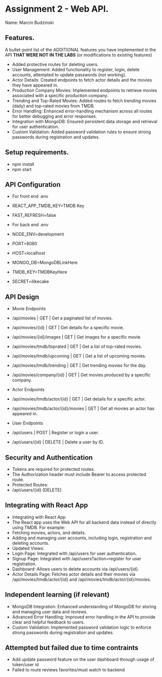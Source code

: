 # Assignment 2 - Web API.

Name: Marcin Budzinski

## Features.

A bullet-point list of the ADDITIONAL features you have implemented in the API **THAT WERE NOT IN THE LABS** (or modifications to existing features)
 
 + Added protective routes for deleting users.
 + User Management: Added functionality to register, login, delete accounts, attempted to update passwords (not working).
 + Actor Details: Created endpoints to fetch actor details and the movies they have appeared in.
 + Production Company Movies: Implemented endpoints to retrieve movies associated with a specific production company.
 + Trending and Top-Rated Movies: Added routes to fetch trending movies (daily) and top-rated movies from TMDB.
 + Error Handling: Enhanced error-handling mechanism across all routes for better debugging and error responses.
 + Integration with MongoDB: Ensured persistent data storage and retrieval for user authentication.
 + Custom Validation: Added password validation rules to ensure strong passwords during registration and updates.

## Setup requirements.

+ npm install
+ npm start

## API Configuration
+ For front end .env
+ REACT_APP_TMDB_KEY=TMDB Key 
+ FAST_REFRESH=false

+ For back end .env
+ NODE_ENV=development
+ PORT=8080
+ HOST=localhost
+ MONGO_DB=MongoDBLinkHere
+ TMDB_KEY=TMDBKeyHere
+ SECRET=ilikecake


## API Design
+ Movie Endpoints
+ /api/movies | GET | Get a paginated list of movies.
+ /api/movies/{id} | GET | Get details for a specific movie.
+ /api/movies/{id}/images | GET | Get images for a specific movie.
+ /api/movies/tmdb/toprated | GET | Get a list of top-rated movies.
+ /api/movies/tmdb/upcoming | GET | Get a list of upcoming movies.
+ /api/movies/tmdb/trending | GET | Get trending movies for the day.
+ /api/movies/company/{id} | GET | Get movies produced by a specific company.

+ Actor Endpoints
+ /api/movies/tmdb/actor/{id} | GET | Get details for a specific actor.
+ /api/movies/tmdb/actor/{id}/movies | GET | Get all movies an actor has appeared in.

+ User Endpoints
+ /api/users | POST | Register or login a user.
+ /api/users/{id} | DELETE | Delete a user by ID.

## Security and Authentication

+ Tokens are required for protected routes.
+ The Authorization header must include Bearer <token> to access protected route.
+ Protected Routes:
+ /api/users/{id} (DELETE)


## Integrating with React App

+ Integrating with React App
+ The React app uses the Web API for all backend data instead of directly using TMDB. For example:
+ Fetching movies, actors, and details.
+ Adding and managing user accounts, including login, registration and deleting accounts.
+ Updated Views:
+ Login Page: Integrated with /api/users for user authentication.
+ Signup Page: Integrated with /api/users?action=register for user registration.
+ Dashboard: Allows users to delete accounts via /api/users/{id}.
+ Actor Details Page: Fetches actor details and their movies via /api/movies/tmdb/actor/{id} and /api/movies/tmdb/actor/{id}/movies.

## Independent learning (if relevant)

+ MongoDB Integration: Enhanced understanding of MongoDB for storing and managing user data and reviews.
+ Advanced Error Handling: Improved error handling in the API to provide clear and helpful feedback to users.
+ Custom Validation: Implemented password validation logic to enforce strong passwords during registration and updates.

## Attempted but failed due to time contraints
+ Add update password feature on the user dashboard through usage of token/user id
+ Failed to route reviews favorites/must watch to backend